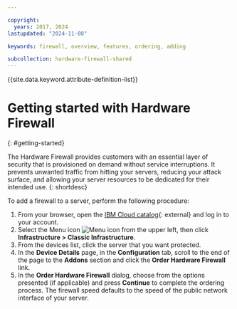 ```yaml
---

copyright:
  years: 2017, 2024
lastupdated: "2024-11-08"

keywords: firewall, overview, features, ordering, adding

subcollection: hardware-firewall-shared
---
```


{{site.data.keyword.attribute-definition-list}}

# Getting started with Hardware Firewall
{: #getting-started}

The Hardware Firewall provides customers with an essential layer of security that is provisioned on demand without service interruptions. It prevents unwanted traffic from hitting your servers, reducing your attack surface, and allowing your server resources to be dedicated for their intended use. 
{: shortdesc}

To add a firewall to a server, perform the following procedure:

1. From your browser, open the [IBM Cloud catalog](/catalog){: external} and log in to your account.
2. Select the Menu icon ![Menu icon](../../icons/icon_hamburger.svg) from the upper left, then click **Infrastructure > Classic Infrastructure**.
3. From the devices list, click the server that you want protected.
4. In the **Device Details** page, in the **Configuration** tab, scroll to the end of the page to the **Addons** section and click the **Order Hardware Firewall** link.
5. In the **Order Hardware Firewall** dialog, choose from the options presented (if applicable) and press **Continue** to complete the ordering process. The firewall speed defaults to the speed of the public network interface of your server.
